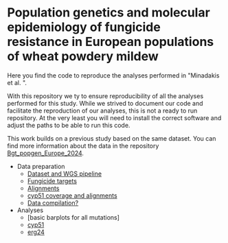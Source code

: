 # Population genetics and molecular epidemiology of fungicide resistance in European populations of wheat powdery mildew 

Here you find the code to reproduce the analyses performed in "Minadakis et al. ".

With this repository we ty to ensure reproducibility of all the analyses performed for this study. While we strived to document our code and facilitate the reproduction of our analyses, this is not a ready to run repository. At the very least you will need to install the correct software and adjust the paths to be able to run this code.

This work builds on a previous study based on the same dataset. You can find more information about the data in the repository [Bgt_popgen_Europe_2024](https://github.com/fmenardo/Bgt_popgen_Europe_2024/tree/main/isoRelate).

- Data preparation
  - [Dataset and WGS pipeline](Dataset/Dataset.md)
  - [Fungicide targets](Fungicide_targets/Fungicide_targets.md)
  - [Alignments](Alignments/Alignments.md)
  - [cyp51 coverage and alignments](cyp51/cyp51.md)
  - [Data compilation?](???)
- Analyses 
  - [basic barplots for all mutations]
  - [cyp51](isoRelate_cyp51/isoRelate_cyp51.md)
  - [erg24](erg24/erg24.md)
